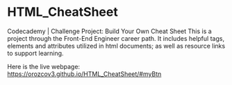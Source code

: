# HTML_CheatSheet


Codecademy | Challenge Project: Build Your Own Cheat Sheet
This is a project through the Front-End Engineer career path. It includes helpful tags, elements and attributes utilized in html documents; as well as resource links to support learning.

Here is the live webpage: https://orozcov3.github.io/HTML_CheatSheet/#myBtn
